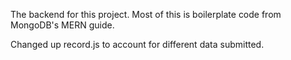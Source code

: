 The backend for this project. Most of this is boilerplate code from MongoDB's MERN guide.

Changed up record.js to account for different data submitted.
